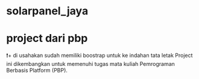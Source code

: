 # solarpanel_jaya
project dari pbp
===================================================
❗+ di usahakan sudah memiliki boostrap untuk ke indahan tata letak
Project ini dikembangkan untuk memenuhi tugas mata kuliah Pemrograman Berbasis Platform (PBP).
